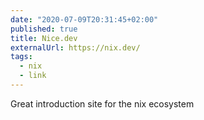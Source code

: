 ```yaml
---
date: "2020-07-09T20:31:45+02:00"
published: true
title: Nice.dev
externalUrl: https://nix.dev/
tags:
  - nix
  - link
---
```

Great introduction site for the nix ecosystem 

